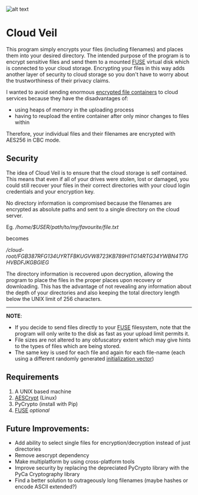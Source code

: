 ![alt text](https://image.ibb.co/mVqMxw/cloudveil_icon_sm.png "Cloud Veil")
# Cloud Veil 

This program simply encrypts your files (including filenames) and places them into your desired directory. The intended purpose of the program is to encrypt sensitive files and send them to a mounted [FUSE](https://en.wikipedia.org/wiki/Filesystem_in_Userspace) virtual disk which is connected to your cloud storage. Encrypting your files in this way adds another layer of security to cloud storage so you don't have to worry about the trustworthiness of their privacy claims. 

I wanted to avoid sending enormous [encrypted file containers](https://en.wikipedia.org/wiki/VeraCrypt) to cloud services because they have the
disadvantages of:
* using heaps of memory in the uploading process
* having to reupload the entire container after only minor changes to files within

Therefore, your individual files and their filenames are encrypted with AES256 in CBC mode.

## Security
The idea of Cloud Veil is to ensure that the cloud storage is self contained. This means that even if all of your drives were stolen, lost or damaged, you could still recover your files in their correct directories with your cloud login credentials and your encryption key.

No directory information is compromised because the filenames are encrypted as absolute paths and sent to a single directory on the cloud server.

Eg. */home/$USER/path/to/my/favourite/file.txt*

becomes

*/cloud-root/FGB387RFG134UYRTFBKUGVW8723KB789HITG14RTG34YWBN4T7GHVBDFJKGBGIEG*

The directory information is recovered upon decryption, allowing the program to place the files in the proper places upon recovery or downloading. This has the advantage of not revealing any information about the depth of your directories and also keeping the total directory length below the UNIX limit of 256 characters.

___
**NOTE**:
* If you decide to send files directly to your [FUSE](https://en.wikipedia.org/wiki/Filesystem_in_Userspace) filesystem, note that the program will only write to the disk as fast as your upload limit permits it.
* File sizes are not altered to any obfuscatory extent which may give hints to the types of files which are being stored.
* The same key is used for each file and again for each file-name (each using a different randomly generated [initialization vector](https://en.wikipedia.org/wiki/Initialization_vector))

## Requirements
1. A UNIX based machine
2. [AESCrypt](https://www.aescrypt.com) (Linux)
3. PyCrypto (install with Pip)
4. [FUSE](https://en.wikipedia.org/wiki/Filesystem_in_Userspace) *optional*

## Future Improvements:
 * Add ability to select single files for encryption/decryption instead of just directories
 * Remove aescrypt dependency
 * Make multiplatform by using cross-platform tools
 * Improve security by replacing the depreciated PyCrypto library with the PyCa Cryptography library
 * Find a better solution to outrageously long filenames (maybe hashes or encode ASCII extended?)
 
 
